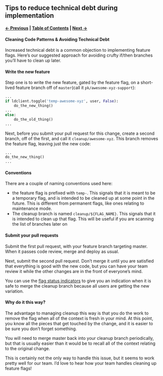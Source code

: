 ## Tips to reduce technical debt during implementation

#### [← Previous](./3%20-%20Getting%20Started.md) | [Table of Contents](./README.md) | [Next →](5%20-%20Best%20Practices.md)

#### Cleaning Code Patterns & Avoiding Technical Debt
Increased technical debt is a common objection to implementing feature flags. Here’s our suggested approach for avoiding crufty if/then branches you’ll have to clean up later.

#### Write the new feature
Step one is to write the new feature, gated by the feature flag, on a short-lived feature branch off of `master`(call it `pk/awesome-xyz-support`):

```python
...
if ldclient.toggle('temp-awesome-xyz', user, False):
    do_the_new_thing()
...
else:
    do_the_old_thing()
...
```

Next, before you submit your pull request for this change, create a second branch, off of the first, and call it `cleanup/awesome-xyz`. This branch removes the feature flag, leaving just the new code:

```python
...
do_the_new_thing()
...
```

#### Conventions
There are a couple of naming conventions used here:
* the feature flag is prefixed with `temp-`. This signals that it is meant to be a temporary flag, and is intended to be cleaned up at some point in the future. This is different from permanent flags, like ones relating to maintenance mode.
* The cleanup branch is named `cleanup/${FLAG_NAME}`. This signals that it is intended to clean up that flag. This will be useful if you are scanning the list of branches later on

#### Submit your pull requests
Submit the first pull request, with your feature branch targeting master. When it passes code review, merge and deploy as usual.

Next, submit the second pull request. Don’t merge it until you are satisfied that everything is good with the new code, but you can have your team review it while the other changes are in the front of everyone’s mind.

You can use the [flag status indicators](http://blog.launchdarkly.com/launched-flag-status-indicators/) to give you an indication when it is safe to merge the cleanup branch because all users are getting the new variation.

#### Why do it this way?
The advantage to managing cleanup this way is that you do the work to remove the flag when all of the context is fresh in your mind. At this point, you know all the pieces that get touched by the change, and it is easier to be sure you don’t forget something.

You will need to merge master back into your cleanup branch periodically, but that is usually easier than it would be to recall all of the context relating to the original change.

This is certainly not the only way to handle this issue, but it seems to work pretty well for our team. I’d love to hear how your team handles cleaning up feature flags!
